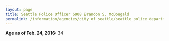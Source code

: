 ```yaml
---
layout: page
title: Seattle Police Officer 6908 Brandon S. McDougald
permalink: /information/agencies/city_of_seattle/seattle_police_department/copbook/6908/
---
```


**Age as of Feb. 24, 2016:** 34
